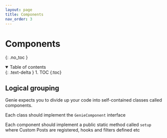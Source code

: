 ```yaml
---
layout: page 
title: Components
nav_order: 3
---
```

# Components
{: .no_toc }
<details open markdown="block">
  <summary>
    Table of contents
  </summary>
  {: .text-delta }
1. TOC
{:toc}
</details>

##  Logical grouping
Genie expects you to divide up your code into self-contained classes 
called components.

Each class should implement the `GenieComponent` interface

Each component should implement a public static method called `setup` where 
Custom Posts are registered, hooks and filters defined etc
